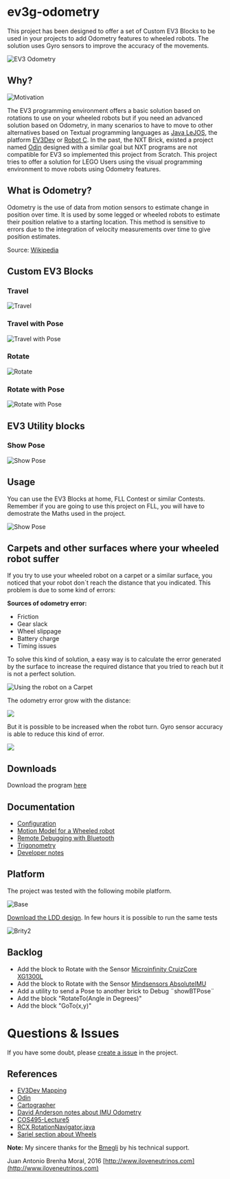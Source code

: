 # ev3g-odometry

This project has been designed to offer a set of Custom EV3 Blocks to be used in your projects to add Odometry features to wheeled robots. The solution uses Gyro sensors to improve the accuracy of the movements.

![EV3 Odometry](./docs/images/EV3_Odometry.png)

## Why?

![Motivation](./docs/images/motivation.png)

The EV3 programming environment offers a basic solution based on rotations to use on your wheeled robots but if you need an advanced solution based on Odometry, in many scenarios to have to move to other alternatives based on Textual programming languages as [Java LeJOS](http://www.lejos.org/), the platform [EV3Dev](http://www.ev3dev.org/) or [Robot C](http://www.robotc.net/). In the past, the NXT Brick, existed a project named [Odin](http://www.philohome.com/odin/odin.htm) designed with a similar goal but NXT programs are not compatible for EV3 so implemented this project from Scratch. This project tries to offer a solution for LEGO Users using the visual programming environment to move robots using Odometry features.

## What is Odometry?

Odometry is the use of data from motion sensors to estimate change in position over time. It is used by some legged or wheeled robots to estimate their position relative to a starting location. This method is sensitive to errors due to the integration of velocity measurements over time to give position estimates.

Source: [Wikipedia](https://en.wikipedia.org/wiki/Odometry)

## Custom EV3 Blocks

### Travel

![Travel](./docs/images/travelBlock.png)

### Travel with Pose

![Travel with Pose](./docs/images/travelWithPoseBlock.png)

### Rotate

![Rotate](./docs/images/rotateBlock.png)

### Rotate with Pose

![Rotate with Pose](./docs/images/rotateWithPoseBlock.png)

## EV3 Utility blocks

### Show Pose

![Show Pose](./docs/images/showPoseBlock.png)

## Usage

You can use the EV3 Blocks at home, FLL Contest or similar Contests. Remember if you are going to use this project on FLL, you will have to demostrate the Maths used in the project.

![Show Pose](./docs/images/FLL_2016.jpg)

## Carpets and other surfaces where your wheeled robot suffer

If you try to use your wheeled robot on a carpet or a similar surface, you noticed that your robot don´t reach the distance that you indicated. This problem is due to some kind of errors:

**Sources of odometry error:**

* Friction
* Gear slack 
* Wheel slippage 
* Battery charge 
* Timing issues

To solve this kind of solution, a easy way is to calculate the error generated by the surface to increase the required distance that you tried to reach but it is not a perfect solution.

![Using the robot on a Carpet](./docs/images/exampleMovementOnCarpet.png)

The odometry error grow with the distance:

![](./docs/images/odometryError1.png)

But it is possible to be increased when the robot turn. Gyro sensor accuracy is able to reduce this kind of error.

![](./docs/images/odometryError2.png)

## Downloads

Download the program [here](./examples/odometry.ev3)

## Documentation

* [Configuration](./docs/EV3_OdometryBlocksConfiguration.md)
* [Motion Model for a Wheeled robot](./docs/EV3_WheeledMotionModelm.md)
* [Remote Debugging with Bluetooth](./docs/EV3_Bluetooth.md)
* [Trigonometry](./docs/EV3_Trigonometry.md)
* [Developer notes](./docs/developerNotes.md)

## Platform

The project was tested with the following mobile platform.

![Base](./LDD/Base1/Base1_6.png)

[Download the LDD design](./LDD/Base1/Base1_6.lxf). In few hours it is possible to run the same tests

![Brity2](./docs/images/ThePlatformInAction.png)

## Backlog

* Add the block to Rotate with the Sensor [Microinfinity CruizCore XG1300L](http://www.minfinity.com/eng/page.php?Main=1&sub=1&tab=5) 
* Add the block to Rotate with the Sensor [Mindsensors AbsoluteIMU](http://www.mindsensors.com/ev3-and-nxt/15-gyro-multisensitivity-accelerometer-and-compass-for-nxt-or-ev3)
* Add a utility to send a Pose to another brick to Debug ¨showBTPose¨
* Add the block "RotateTo(Angle in Degrees)"
* Add the block "GoTo(x,y)"

# Questions & Issues

If you have some doubt, please [create a issue](https://github.com/ilovenetruinos/ev3g-odometry/issues) in the project. 

## References

* [EV3Dev Mapping](http://www.ev3dev.org/projects/2016/08/07/Mapping/)
* [Odin](http://www.philohome.com/odin/odin.htm)
* [Cartographer](https://github.com/googlecartographer/cartographer)
* [David Anderson notes about IMU Odometry](http://seattlerobotics.org/encoder/200610/Article3/IMU%20Odometry,%20by%20David%20Anderson.htm)
* [COS495-Lecture5](https://www.cs.princeton.edu/courses/archive/fall11/cos495/COS495-Lecture5-Odometry.pdf)
* [RCX RotationNavigator.java](https://sourceforge.net/p/lejos/rcx/code/HEAD/tree/trunk/lejos/src/java/classes/josx/robotics/RotationNavigator.java)
* [Sariel section about Wheels](http://wheels.sariel.pl/)

**Note:** My sincere thanks for the [Bmegli](https://github.com/bmegli/ev3dev-mapping) by his technical support.

Juan Antonio Brenha Moral, 2016
[http://www.iloveneutrinos.com](http://www.iloveneutrinos.com)




